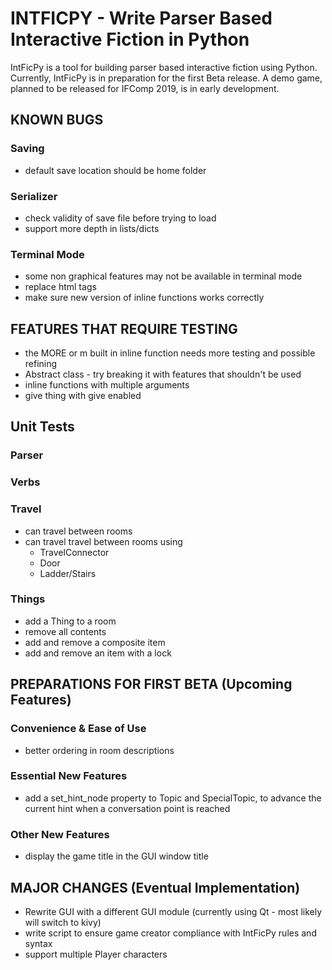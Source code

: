 # INTFICPY - Write Parser Based Interactive Fiction in Python
IntFicPy is a tool for building parser based interactive fiction using Python. Currently, IntFicPy is in preparation for the first Beta release. A demo game, planned to be released for IFComp 2019, is in early development.

## KNOWN BUGS
### Saving
+ default save location should be home folder
### Serializer
+ check validity of save file before trying to load
+ support more depth in lists/dicts
### Terminal Mode
+ some non graphical features may not be available in terminal mode
+ replace html tags
+ make sure new version of inline functions works correctly

## FEATURES THAT REQUIRE TESTING
+ the MORE or m built in inline function needs more testing and possible refining
+ Abstract class - try breaking it with features that shouldn't be used
+ inline functions with multiple arguments
+ give thing with give enabled

## Unit Tests
### Parser
### Verbs
### Travel
+ can travel between rooms
+ can travel travel between rooms using
    + TravelConnector
    + Door
    + Ladder/Stairs
### Things
+ add a Thing to a room
+ remove all contents
+ add and remove a composite item
+ add and remove an item with a lock

##  PREPARATIONS FOR FIRST BETA (Upcoming Features)

### Convenience & Ease of Use
+ better ordering in room descriptions
### Essential New Features
+ add a set_hint_node property to Topic and SpecialTopic, to advance the current hint when a conversation point is reached
### Other New Features
+ display the game title in the GUI window title

## MAJOR CHANGES (Eventual Implementation)
+ Rewrite GUI with a different GUI module (currently using Qt - most likely will switch to kivy)
+ write script to ensure game creator compliance with IntFicPy rules and syntax
+ support multiple Player characters


